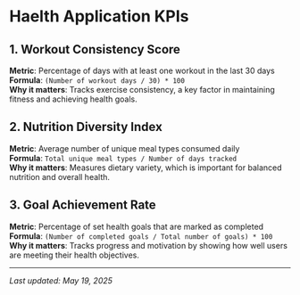 # Haelth Application KPIs

## 1. Workout Consistency Score
**Metric**: Percentage of days with at least one workout in the last 30 days  
**Formula**: `(Number of workout days / 30) * 100`  
**Why it matters**: Tracks exercise consistency, a key factor in maintaining fitness and achieving health goals.

## 2. Nutrition Diversity Index
**Metric**: Average number of unique meal types consumed daily  
**Formula**: `Total unique meal types / Number of days tracked`  
**Why it matters**: Measures dietary variety, which is important for balanced nutrition and overall health.

## 3. Goal Achievement Rate
**Metric**: Percentage of set health goals that are marked as completed  
**Formula**: `(Number of completed goals / Total number of goals) * 100`  
**Why it matters**: Tracks progress and motivation by showing how well users are meeting their health objectives.

---
*Last updated: May 19, 2025*
